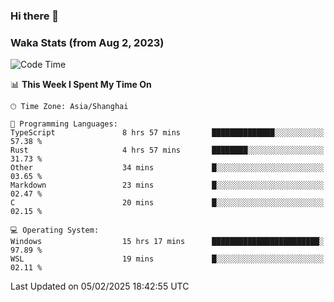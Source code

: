 ### Hi there 👋

### Waka Stats (from Aug 2, 2023)

<!--START_SECTION:waka-->
![Code Time](http://img.shields.io/badge/Code%20Time-643%20hrs%205%20mins-blue)

📊 **This Week I Spent My Time On** 

```text
🕑︎ Time Zone: Asia/Shanghai

💬 Programming Languages: 
TypeScript               8 hrs 57 mins       ██████████████░░░░░░░░░░░   57.38 % 
Rust                     4 hrs 57 mins       ████████░░░░░░░░░░░░░░░░░   31.73 % 
Other                    34 mins             █░░░░░░░░░░░░░░░░░░░░░░░░   03.65 % 
Markdown                 23 mins             █░░░░░░░░░░░░░░░░░░░░░░░░   02.47 % 
C                        20 mins             █░░░░░░░░░░░░░░░░░░░░░░░░   02.15 % 

💻 Operating System: 
Windows                  15 hrs 17 mins      ████████████████████████░   97.89 % 
WSL                      19 mins             █░░░░░░░░░░░░░░░░░░░░░░░░   02.11 % 
```


 Last Updated on 05/02/2025 18:42:55 UTC
<!--END_SECTION:waka-->
